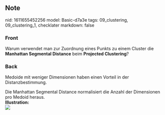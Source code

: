 ## Note
nid: 1611655452256
model: Basic-d7a3e
tags: 09_clustering, 09_clustering_1, checklater
markdown: false

### Front
Warum verwendet man zur Zuordnung eines Punkts zu einem Cluster die <b>Manhattan Segmental Distance</b> beim <b>Projected Clustering</b>?

### Back
Medoide mit weniger Dimensionen haben einen Vorteil in der
Distanzbestimmung.
<div>
  Die Manhattan Segmental Distance normalisiert die Anzahl der
  Dimensionen pro Medoid heraus.
</div>
<div>
  <b>Illustration:</b>
</div>
<div><img src=
"paste-c5ce6ff3b3e62b28f427f38816184ccdf15efd18.jpg"></div>

